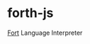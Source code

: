 # forth-js

[Fort](https://en.wikipedia.org/wiki/Forth_(programming_language)) Language Interpreter

